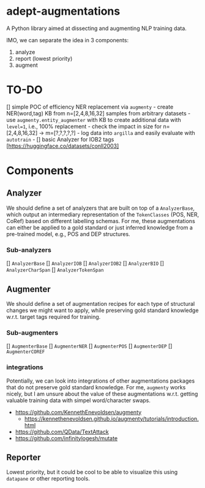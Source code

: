 # adept-augmentations
A Python library aimed at dissecting and augmenting NLP training data.

IMO, we can separate the idea in 3 components:

1. analyze
2. report (lowest priority)
3. augment

# TO-DO

[] simple POC of efficiency NER replacement via `augmenty`
    - create NER(word,tag) KB from n=[2,4,8,16,32] samples from arbitrary datasets
    - use `augmenty.entity_augmenter` with KB to create additional data with `level=1`, i.e., 100% replacement
    - check the impact in size for n=[2,4,8,16,32] -> m=[?,?,?,?,?]
    - log data into `argilla` and easily evaluate with `autotrain`
    -
[] basic Analyzer for IOB2 tags [https://huggingface.co/datasets/conll2003]

# Components

## Analyzer

We should define a set of analyzers that are built on top of a `AnalyzerBase`, which output an intermediary representation of the `TokenClasses` (POS, NER, CoRef) based on different labelling schemas. For me, these augmentations can either be applied to a gold standard or just inferred knowledge from a pre-trained model, e.g., POS and DEP structures.

### Sub-analyzers

[] `AnalyzerBase`
    [] `AnalyzerIOB`
    [] `AnalyzerIOB2`
    [] `AnalyzerBIO`
    [] `AnalyzerCharSpan`
    [] `AnalyzerTokenSpan`

## Augmenter

We should define a set of augmentation recipes for each type of structural changes we might want to apply, while preserving gold standard knowledge w.r.t. target tags required for training.

### Sub-augmenters

[] `AugmenterBase`
    [] `AugmenterNER`
    [] `AugmenterPOS`
    [] `AugmenterDEP`
    [] `AugmenterCOREF`

### integrations

Potentially, we can look into integrations of other augmentations packages that do not preserve gold standard knowledge. For me, `augmenty` works nicely, but I am unsure about the value of these augmentations w.r.t. getting valuable training data with simpel word/character swaps.

- https://github.com/KennethEnevoldsen/augmenty
  - https://kennethenevoldsen.github.io/augmenty/tutorials/introduction.html
- https://github.com/QData/TextAttack
- https://github.com/infinitylogesh/mutate
## Reporter

Lowest priority, but it could be cool to be able to visualize this using `datapane` or other reporting tools.
